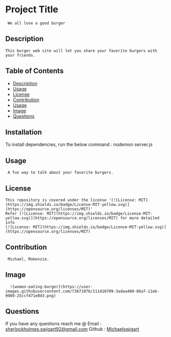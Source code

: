  #  Project Title
     We all love a good burger
    
  ##  Description
    This burger web site will let you share your favorite burgers with your friends.
  ## Table of Contents
  * [Description](#description)
  * [Usage](#usage)
  * [License](#license)
  * [Contribution](#contribution)
  * [Usage](#usage)
  * [Image](#Image)
  * [Questions](#questions)
  ## Installation
  To install dependencies, run the below command :
    nodemon server.js
  ## Usage
     A fun way to talk about your favorite burgers.
  ## License
    This repository is covered under the license '[![License: MIT](https://img.shields.io/badge/License-MIT-yellow.svg)](https://opensource.org/licenses/MIT)' 
    Refer [![License: MIT](https://img.shields.io/badge/License-MIT-yellow.svg)](https://opensource.org/licenses/MIT) for more detailed info 
    [![License: MIT](https://img.shields.io/badge/License-MIT-yellow.svg)](https://opensource.org/licenses/MIT)
    
  
  ## Contribution
     Michael, Makenzie.
  ## Image
     
      ![women-eating-burger](https://user-images.githubusercontent.com/73671076/111410709-3adaa480-86a7-11eb-9989-25ccf471e0d3.png)

  ## Questions
   If you have any questions reach me @ 
   Email : [sherlockholmes.swigart92@gmail.com](mailto:sherlockholmes.swigart92@gmail.com)
   Github : [Michaelswigart](https://github.com/sherlockholmes.swigart92@gmail.com)
